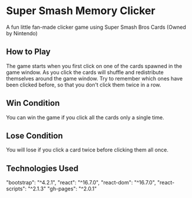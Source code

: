 # Super Smash Memory Clicker

A fun little fan-made clicker game using Super Smash Bros Cards (Owned by Nintendo)

## How to Play
  The game starts when you first click on one of the cards spawned in the game window.
  As you click the cards will shuffle and redistribute themselves around the game window.
  Try to remember which ones have been clicked before, so that you don't click them twice in a row.
  
  ## Win Condition
You can win the game if you click all the cards only a single time.

  ## Lose Condition
You will lose if you click a card twice before clicking them all once.

## Technologies Used
"bootstrap": "^4.2.1",
"react": "^16.7.0",
"react-dom": "^16.7.0",
"react-scripts": "^2.1.3"
"gh-pages": "^2.0.1"
